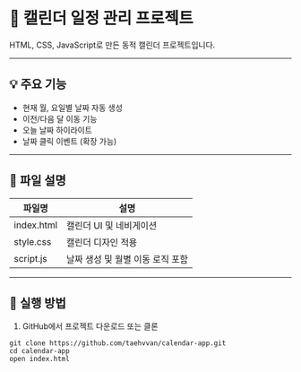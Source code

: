 # 📅 캘린더 일정 관리 프로젝트

HTML, CSS, JavaScript로 만든 동적 캘린더 프로젝트입니다.

---

## 💡 주요 기능

- 현재 월, 요일별 날짜 자동 생성
- 이전/다음 달 이동 기능
- 오늘 날짜 하이라이트
- 날짜 클릭 이벤트 (확장 가능)

---

## 📁 파일 설명

| 파일명         | 설명 |
|----------------|------|
| index.html   | 캘린더 UI 및 네비게이션 |
| style.css    | 캘린더 디자인 적용 |
| script.js    | 날짜 생성 및 월별 이동 로직 포함 |

---

## 🧪 실행 방법

1. GitHub에서 프로젝트 다운로드 또는 클론

```
git clone https://github.com/taehvvan/calendar-app.git
cd calendar-app
open index.html
```

